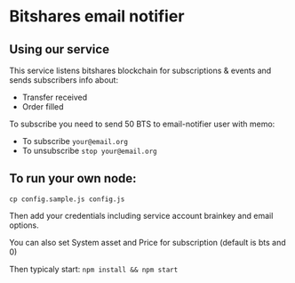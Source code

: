 # Bitshares email notifier
## Using our service

This service listens bitshares blockchain for subscriptions & events and sends subscribers info about:
- Transfer received
- Order filled

To subscribe you need to send 50 BTS to email-notifier user with memo:
- To subscribe
``
your@email.org 
``
- To unsubscribe
``
stop your@email.org
``

## To run your own node:
``
cp config.sample.js config.js
``

Then add your credentials including service account brainkey and email options.

You can also set System asset and Price for subscription (default is bts and 0)

Then typicaly start:
``
npm install && npm start
``

